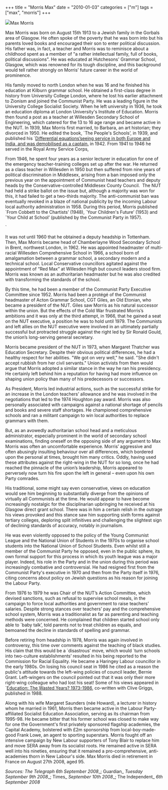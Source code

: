 +++
title = "Morris Max"
date = "2010-01-03"
categories = ["m"]
tags = ["max", "morris"]
+++

![](http://79.170.40.183/grahamstevenson.me.uk/images/stories/morris%20max.jpg)Max Morris

Max Morris was born on August 15th 1913 to a Jewish family in the Gorbals area of Glasgow. He often spoke of the poverty that he was born into but his parents loved books and encouraged their son to enter political discussion. His father was, in fact, a teacher and Morris was to reminisce about a childhood spent as a member of "a rather intellectual family, full of books, political discussions". He was educated at Hutchesons' Grammar School, Glasgow, which was renowned for its tough discipline, and this background would tell rather strongly on Morris’ future career in the world of prominence.

His family moved to north London when he was 16 and he finished his education at Kilburn grammar school. He obtained a first-class degree in history from University College London, where he lost his earlier attachment to Zionism and joined the Communist Party. He was a leading figure in the University College Socialist Society. When he left university in 1936, he took an education diploma at London University's Institute of Education. Morris then found a post as a teacher at Willesden Secondary School of Engineering, which catered for the 13 to 16 age range and became active in the NUT. In 1939, Max Morris first married, to Barbara, an art historian; they divorced in 1950. He edited the book, \`The People's Schools’, in 1939, and published his \`[Differential equations’seeing service in both Europe and India, and was demobilised as a captain.](http://www.amazon.co.uk/Differential-equations-Max-Morris/dp/B0007E0928/ref=sr_1_3?ie=UTF8&s=books&qid=1222448568&sr=1-3) in 1942. From 1941 to 1946 he served in the Royal Army Service Corps,

From 1946, he spent four years as a senior lecturer in education for one of the emergency teacher-training colleges set up after the war. He returned as a class teacher in Willesden in 1950 but then suffered from nine years of political discrimination in Middlesex, arising from a ban imposed only the previous year on the appointment of Communist head teachers and deputy heads by the Conservative-controlled Middlesex County Council.  The NUT had held a strike ballot on the issue but, although a majority was won for this, it had failed to get a two-thirds majority. The anti-communist ban was eventually revoked in a blaze of national publicity by the incoming Labour local authority administration in 1958. During this period, Morris published \`From Cobbett to the Chartists’ (1948), \`Your Children's Future’ (1953) and \`Your Child at School’ (published by the Communist Party in 1957).

\`

It was not until 1960 that he obtained a deputy headship in Tottenham. Then, Max Morris became head of Chamberlayne Wood Secondary School in Brent, northwest London, in 1962. He was appointed headmaster of multi-racial Willesden Comprehensive School in 1966, a school born of amalgamation between a grammar school, a secondary modern and a technical school. Local Conservative councillors agitated against the appointment of “Red Max” at Willesden High but council leaders stood firm. Morris was known as an authoritarian headmaster but he was also credited with transforming the standards of the school.

By this time, he had been a member of the Communist Party Executive Committee since 1952. Morris had been a protégé of the Communist headmaster of Acton Grammar School, CGT Giles, an Old Etonian, who became a president of the NUT. Giles saw Morris as his natural successor within the union. But the effects of the Cold War frustrated Morris’s ambitions and it was only at the third attempt, in 1966, that he gained a seat on the NUT executive, a position he was to hold until 1979. The Communists and left allies on the NUT executive were involved in an ultimately partially successful but protracted struggle against the right led by Sir Ronald Gould, the union’s long-serving general secretary.

Morris became president of the NUT in 1973, when Margaret Thatcher was Education Secretary. Despite their obvious political differences, he had a healthy respect for her abilities. "We got on very well," he said. "She didn't accept rubbish from her civil servants." Union activists from then would argue that Morris adopted a similar stance in the way he ran his presidency. He certainly left behind him a reputation for having had more influence on shaping union policy than many of his predecessors or successors.

As President, Morris led industrial actions, such as the successful strike for an increase in the London teachers’ allowance and he was involved in the negotiations that led to the 1974 Houghton pay award. Morris was also personally associated with campaigns against a national shortage of pencils and books and severe staff shortages. He championed comprehensive schools and ran a militant campaign to win local authorities to replace grammars with them.

But, as an avowedly authoritarian school head and a meticulous administrator, especially prominent in the world of secondary school examinations, finding oneself on the opposing side of any argument to Max Morris was often an uncomfortable experience. Morris’ aggressive and often abusingly insulting behaviour over all differences, which bordered upon the personal at times, brought him many critics. Oddly, having used these attributes against the right-wing in the NUT for so long, once he had reached the pinnacle of the union’s leadership, Morris appeared to perversely now turn his fire upon the left in general – even upon his own Party comrades.

His traditional, some might say even conservative, views on education would see him beginning to substantially diverge from the opinions of virtually all Communists at the time. He would appear to have become increasingly nostalgic for the disciplinarian upbringing he received at his Glasgow direct grant school. There was in him a certain relish in the outrage his views provoked and this stance saw him supporting sixth forms against tertiary colleges, deploring split infinitives and challenging the slightest sign of declining standards of accuracy, notably in journalism.

He was even violently opposed to the policy of the Young Communist League and the National Union of Students in the 1970s to organise school students into the National Union of School Students. Even whilst still a member of the Communist Party he opposed, even in the public sphere, its own formal support for this process in which its youth league was a major player. Indeed, his role in the Party and in the union during this period was increasingly combative and controversial. He had resigned first from the Communist Party's executive in 1970 and then from the Party itself in 1976, citing concerns about policy on Jewish questions as his reason for joining the Labour Party.

From 1976 to 1979 he was Chair of the NUT’s Action Committee, which devised sanctions, such as refusal to supervise school meals, in the campaign to force local authorities and government to raise teachers’ salaries. Despite strong stances over teachers’ pay and the comprehensive school system, Morris was a traditionalist as far as parenting and teaching methods were concerned. He complained that children started school only able to \`baby talk’, told parents not to treat children as equals, and bemoaned the decline in standards of spelling and grammar.

Before retiring from headship in 1978, Morris was again involved in controversy, this time over comments against the teaching of black studies. His claim that this would be a \`disastrous’ move, which would \`turn schools into two-culture establishments’ resulted in his being reported to the Commission for Racial Equality. He became a Haringey Labour councillor in the early 1980s. On losing his council seat in 1986 he cited as a reason the public's attitude towards the left-wing policies of council leader, Bernie Grant. Left-wingers on the council pointed out that it was only their more right-wing colleague who had lost his seat! Some of his views appeared in \`[Education: The Wasted Years? 1973-1986](http://www.amazon.co.uk/Education-Morris-Max-Griggs-Clive/dp/B0013B98E4/ref=sr_1_4?ie=UTF8&s=books&qid=1222448568&sr=1-4), co-written with Clive Griggs, published in 1988.

Along with his wife Margaret Saunders (née Howard), a lecturer in history whom he married in 1961, Morris then became active in the Labour Party-affiliated Socialist Education Association, serving as its chairman from 1995-98. He became bitter that his former school was closed to make way for one the Government's first privately sponsored flagship academies, the Capital Academy, bolstered with £2m sponsorship from local-boy-made-good Frank Lowe, an agent to sporting superstars. Morris fought off an intensive campaign by New Labour supporters of Tony Blair to replace him and move SERA away from its socialist roots. He remained active in SERA well into his nineties, ensuring that it remained a pro-comprehensive, anti-academies thorn in New Labour's side. Max Morris died in retirement in France on August 27th 2008, aged 95.

_Sources: The Telegraph_ _6th September 2008__; Guardian_ _Tuesday September 9th 2008__; Times_ _September 10th 2008__; The Independent_ _6th September 2008_
